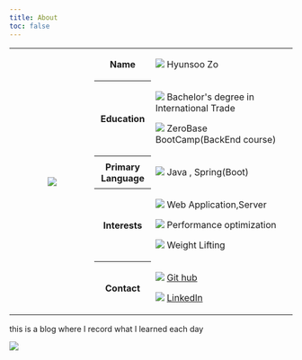 ```yaml
---
title: About
toc: false
---
```

<div>
  <table class="_type__01">
    <colgroup>
      <col style="width:30%;" />
      <col style="width:20%;" />
      <col />
    </colgroup>
    <tbody>
      <tr>
        <th rowspan="5" class="img_hyunsoo">
          <img src="https://i.imgur.com/tpr5jcv.png" />
        </th>
        <th>Name</th>
        <td>
          <p>
            <img src="https://em-content.zobj.net/thumbs/240/apple/354/technologist-light-skin-tone_1f9d1-1f3fb-200d-1f4bb.png" />
            <span>Hyunsoo Zo</span>
          </p>
        </td>
      </tr>
      <tr>
        <th>Education</th>
        <td>
          <p>
            <img src="https://em-content.zobj.net/thumbs/240/apple/354/student-light-skin-tone_1f9d1-1f3fb-200d-1f393.png" />
            <span>Bachelor's degree in International Trade</span>
          </p>
          <p>
            <img src="https://em-content.zobj.net/thumbs/240/apple/354/tent_26fa.png" />
            <span>ZeroBase BootCamp(BackEnd course)</span>
          </p>
        </td>
      </tr>
      <tr>
        <th>Primary Language</th>
        <td>
          <p>
            <img src="https://em-content.zobj.net/thumbs/240/toss-face/342/regional-indicator-symbol-letter-j_1f1ef.png" />
            <span>Java , Spring(Boot)</span>
          </p>
        </td>
      </tr>
      <tr>
        <th>Interests</th>
        <td>
          <p>
            <img src="https://em-content.zobj.net/thumbs/240/microsoft/319/globe-with-meridians_1f310.png" />
            <span>Web Application,Server</span>
          </p>
          <p>
            <img src="https://em-content.zobj.net/thumbs/240/apple/354/high-voltage_26a1.png" />
            <span>Performance optimization</span>
          </p>
          <p>
            <img src="https://em-content.zobj.net/thumbs/240/apple/354/person-lifting-weights_1f3cb-fe0f.png" />
            <span>Weight Lifting</span>
          </p>
        </td>
      </tr>
      <tr>
        <th>Contact</th>
        <td>
          <p>
            <img src="https://velog.velcdn.com/images/augus-xury/post/a3c5cffd-1919-4976-a82d-62826a4f020c/GitHub-APK-MOD-Download-1.18.0.png" />
            <a href="https://github.com/HyunsooZo">Git hub</a>
          </p>
          <p>
            <img src="https://content.linkedin.com/content/dam/me/business/en-us/amp/brand-site/v2/bg/LI-Bug.svg.original.svg" />
            <a href="#">LinkedIn</a>
          </p>
        </td>
      </tr>
    </tbody>
  </table>
</div>

this is a blog where I record what I learned each day 



<img src="https://ghchart.rshah.org/0080ff/HyunsooZo"/>


